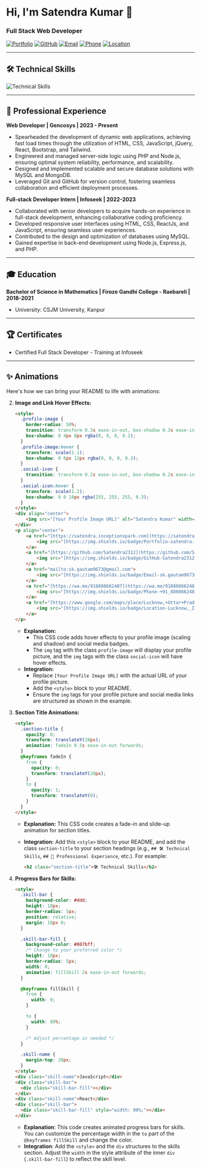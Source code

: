 # Hi, I'm Satendra Kumar 👋

### Full Stack Web Developer

[![Portfolio](https://img.shields.io/badge/Portfolio-satendra.inceptionspark.com-blue)](https://satendra.inceptionspark.com)
[![GitHub](https://img.shields.io/badge/GitHub-Satendra2312-black?style=flat-square&logo=GitHub)](https://github.com/Satendra2312)
[![Email](https://img.shields.io/badge/Email-sk.gautam9673@gmail.com-red?style=flat-square&logo=Gmail)](mailto:sk.gautam9673@gmail.com)
[![Phone](https://img.shields.io/badge/Phone-+91_8808662487-green?style=flat-square&logo=whatsapp)](https://wa.me/918808662487)
[![Location](https://img.shields.io/badge/Location-Lucknow,_India-yellow?style=flat-square&logo=GPS)](https://www.google.com/maps/place/Lucknow,+Uttar+Pradesh,+India)

---

## 🛠️ Technical Skills

<p align="left">
  <img src="https://skillicons.dev/icons?i=js,react,nodejs,express,php,html,css,bootstrap,tailwind,mysql,mongodb,git,github,vscode,postman,xampp,jquery"  alt="Technical Skills"/>
</p>

---

## 💼 Professional Experience

**Web Developer | Gencosys | 2023 - Present**

* Spearheaded the development of dynamic web applications, achieving fast load times through the utilization of HTML, CSS, JavaScript, jQuery, React, Bootstrap, and Tailwind.
* Engineered and managed server-side logic using PHP and Node.js, ensuring optimal system reliability, performance, and scalability.
* Designed and implemented scalable and secure database solutions with MySQL and MongoDB.
* Leveraged Git and GitHub for version control, fostering seamless collaboration and efficient deployment processes.

**Full-stack Developer Intern | Infoseek | 2022-2023**

* Collaborated with senior developers to acquire hands-on experience in full-stack development, enhancing collaborative coding proficiency.
* Developed responsive user interfaces using HTML, CSS, ReactJs, and JavaScript, ensuring seamless user experiences.
* Contributed to the design and optimization of databases using MySQL.
* Gained expertise in back-end development using Node.js, Express.js, and PHP.

---

## 🎓 Education

**Bachelor of Science in Mathematics | Firoze Gandhi College - Raebareli | 2018-2021**
* University: CSJM University, Kanpur

---

## 🏆 Certificates

* Certified Full Stack Developer - Training at Infoseek

---

## ✨ Animations

Here's how we can bring your README to life with animations:

2.  **Image and Link Hover Effects:**

    ```html
    <style>
      .profile-image {
        border-radius: 50%;
        transition: transform 0.3s ease-in-out, box-shadow 0.3s ease-in-out;
        box-shadow: 0 4px 8px rgba(0, 0, 0, 0.2);
      }
      .profile-image:hover {
        transform: scale(1.1);
        box-shadow: 0 6px 12px rgba(0, 0, 0, 0.3);
      }
      .social-icon {
        transition: transform 0.2s ease-in-out, box-shadow 0.2s ease-in-out;
      }
      .social-icon:hover {
        transform: scale(1.2);
        box-shadow: 0 0 10px rgba(255, 255, 255, 0.3);
      }
    </style>
    <div align="center">
        <img src="[Your Profile Image URL]" alt="Satendra Kumar" width="150" class="profile-image">
    </div>
    <p align="center">
        <a href="[https://satendra.inceptionspark.com](https://satendra.inceptionspark.com)">
            <img src="[https://img.shields.io/badge/Portfolio-satendra.inceptionspark.com-blue](https://img.shields.io/badge/Portfolio-satendra.inceptionspark.com-blue)" alt="Portfolio" class="social-icon">
        </a>
        <a href="[https://github.com/Satendra2312](https://github.com/Satendra2312)">
            <img src="[https://img.shields.io/badge/GitHub-Satendra2312-black?style=flat-square&logo=GitHub](https://img.shields.io/badge/GitHub-Satendra2312-black?style=flat-square&logo=GitHub)" alt="GitHub" class="social-icon">
        </a>
        <a href="mailto:sk.gautam9673@gmail.com">
            <img src="[https://img.shields.io/badge/Email-sk.gautam9673@gmail.com-red?style=flat-square&logo=Gmail](https://img.shields.io/badge/Email-sk.gautam9673@gmail.com-red?style=flat-square&logo=Gmail)" alt="Email" class="social-icon">
        </a>
        <a href="[https://wa.me/918808662487](https://wa.me/918808662487)">
            <img src="[https://img.shields.io/badge/Phone-+91_8808662487-green?style=flat-square&logo=whatsapp](https://img.shields.io/badge/Phone-+91_8808662487-green?style=flat-square&logo=whatsapp)" alt="Phone" class="social-icon">
        </a>
        <a href="[https://www.google.com/maps/place/Lucknow,+Uttar+Pradesh,+India](https://www.google.com/maps/place/Lucknow,+Uttar+Pradesh,+India)">
            <img src="[https://img.shields.io/badge/Location-Lucknow,_India-yellow?style=flat-square&logo=GPS](https://img.shields.io/badge/Location-Lucknow,_India-yellow?style=flat-square&logo=GPS)" alt="Location" class="social-icon">
        </a>
    </p>

    ```

    * **Explanation:**
        * This CSS code adds hover effects to your profile image (scaling and shadow) and social media badges.
        * The `img` tag with the class `profile-image` will display your profile picture, and the `img` tags with the class `social-icon` will have hover effects.
    * **Integration:**
        * Replace `[Your Profile Image URL]` with the actual URL of your profile picture.
        * Add the `<style>` block to your README.
        * Ensure the `img` tags for your profile picture and social media links are structured as shown in the example.

3.  **Section Title Animations:**

    ```html
    <style>
      .section-title {
        opacity: 0;
        transform: translateY(20px);
        animation: fadeIn 0.5s ease-in-out forwards;
      }
      @keyframes fadeIn {
        from {
          opacity: 0;
          transform: translateY(20px);
        }
        to {
          opacity: 1;
          transform: translateY(0);
        }
      }
    </style>
    ```

    * **Explanation:** This CSS code creates a fade-in and slide-up animation for section titles.
    * **Integration:** Add this `<style>` block to your README, and add the class `section-title` to your section headings (e.g., `## 🛠️ Technical Skills`, `## 💼 Professional Experience`, etc.). For example:

        ```html
        <h2 class="section-title">🛠️ Technical Skills</h2>
        ```

4.  **Progress Bars for Skills:**

    ```html
    <style>
      .skill-bar {
        background-color: #ddd;
        height: 10px;
        border-radius: 5px;
        position: relative;
        margin: 10px 0;
      }

      .skill-bar-fill {
        background-color: #007bff;
        /* Change to your preferred color */
        height: 10px;
        border-radius: 5px;
        width: 0;
        animation: fillSkill 2s ease-in-out forwards;
      }

      @keyframes fillSkill {
        from {
          width: 0;
        }

        to {
          width: 80%;
        }

        /* Adjust percentage as needed */
      }

      .skill-name {
        margin-top: 20px;
      }
    </style>
    <div class="skill-name">JavaScript</div>
    <div class="skill-bar">
      <div class="skill-bar-fill"></div>
    </div>
    <div class="skill-name">React</div>
    <div class="skill-bar">
      <div class="skill-bar-fill" style="width: 90%;"></div>
    </div>
    ```

    * **Explanation**: This code creates animated progress bars for skills. You can customize the percentage width in the `to` part of the `@keyframes fillSkill` and change the color.
    * **Integration**: Add the `<style>` and the `div` structures to the skills section. Adjust the `width` in the style attribute of the inner `div` (`.skill-bar-fill`) to reflect the skill level.
